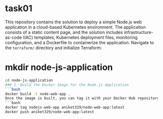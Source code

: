 # task01
This repository contains the solution to deploy a simple Node.js web application in a cloud-based Kubernetes environment. The application consists of a static content page, and the solution includes infrastructure-as-code (IAC) templates, Kubernetes deployment files, monitoring configuration, and a Dockerfile to containerize the application.
Navigate to the `terraform/` directory and initialize Terraform:
# mkdir node-js-application
```bash
cd node-js-application
### 2. Build the Docker Image for the Node.js Application
```bash
docker build -t node-web-app .
Once the image is built, you can tag it with your Docker Hub repository name and push it to Docker Hub:
```bash
docker tag nodejs-web-app aniket329/node-web-app:latest
docker push aniket329/node-web-app:latest

